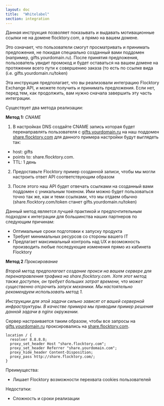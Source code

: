 ```yaml
---
layout: doc
title:  "Whitelabel"
section: integration
---
```


Данная инструкция позволяет показывать и выдавать мотивационные ссылки не на домене flocktory.com, а прямо на вашем домене.

Это означает, что пользователи смогут просматривать и принимать предложения, не покидая специально созданный вами поддомен (например, gifts.yourdomain.ru). После принятия предложения, пользователь увидит промокод и будет оставаться на вашем домене на протяжении всего пути к совершению заказа (то есть по ссылке вида (i.e. gifts.yourdomain.ru/token)

Эта инструкция предполагает, что вы реализовали интеграцию Flocktory Exchange API, и можете получить и принимать предложения. Если нет, перед тем, как продолжить, вам нужно сначала завершить эту часть интеграции.

Существует два метода реализации:

**Метод 1:** _CNAME_

1.  В настройках DNS  создайте CNAME запись которая будет перенаправлять пользователя с [gifts.yourdomain.ru]() на наш поддомен  [share.flocktory.com]() для данного примера настройки будут выглядеть так:
- host: gifts
- points to: share.flocktory.com.
- TTL: 1 день

2. Предоставьте Flocktory пример созданной записи, чтобы мы могли настроить ответ API соответствующим образом

3. После этого наш API будет отвечать ссылками на созданный вами поддомен с уникальным токеном. Ими можно будет пользоваться точно так же, как и теми ссылками, что мы отдаем обычно (share.flocktory.com/token станет gifts.yourdomain.ru/token)

Данный метод является лучшей практикой и предпочтительным подходом к  интеграции для большинства наших партнеров по следующим причинам:

- Оптимальные сроки подготовки к запуску продукта
- Требует минимальных ресурсов со стороны вашего IT
- Предлагает максимальный контроль над UX и возможность производить любые последующие изменения прямо из кабинета Flocktory

**Метод 2** _Проксирование_

_Второй метод предполагает создание прокси на вашем сервере для перенаправления трафика на share.flocktory.com. Хотя этот метод также доступен, он требует больших затрат времени, что может существенно отсрочить запуск механики. Мы настоятельно рекомендуем использовать метод 1._

_Инструкции для этой задачи сильно зависят от вашей серверной инфраструктуры. В качестве примера мы приводим пример решения данной задачи в nginx окружении._

Сервер настраивается таким образом, чтобы все запросы на [gifts.yourdomain.ru]() проксировались на   [share.flocktory.com]().
```
location / {
  resolver 8.8.8.8;
  proxy_set_header Host "share.flocktory.com";
  proxy_set_header Referrer "share.yourdomain.com";
  proxy_hide_header Content-Disposition;
  proxy_pass http://share.flocktory.com/;
}
```

Преимущества:

- Лишает Flocktory возможности перехвата cookies пользователей

Недостатки:

- Сложность и сроки реализации